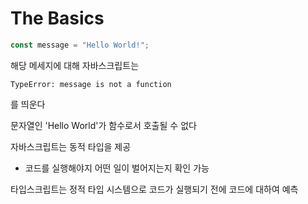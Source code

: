 # The Basics

```javascript
const message = "Hello World!";
```



해당 메세지에 대해 자바스크립트는

`TypeError: message is not a function`

를 띄운다

문자열인 'Hello World'가 함수로서 호출될 수 없다



자바스크립트는 동적 타입을 제공

- 코드를 실행해야지 어떤 일이 벌어지는지 확인 가능

타입스크립트는 정적 타입 시스템으로 코드가 실행되기 전에 코드에 대하여 예측